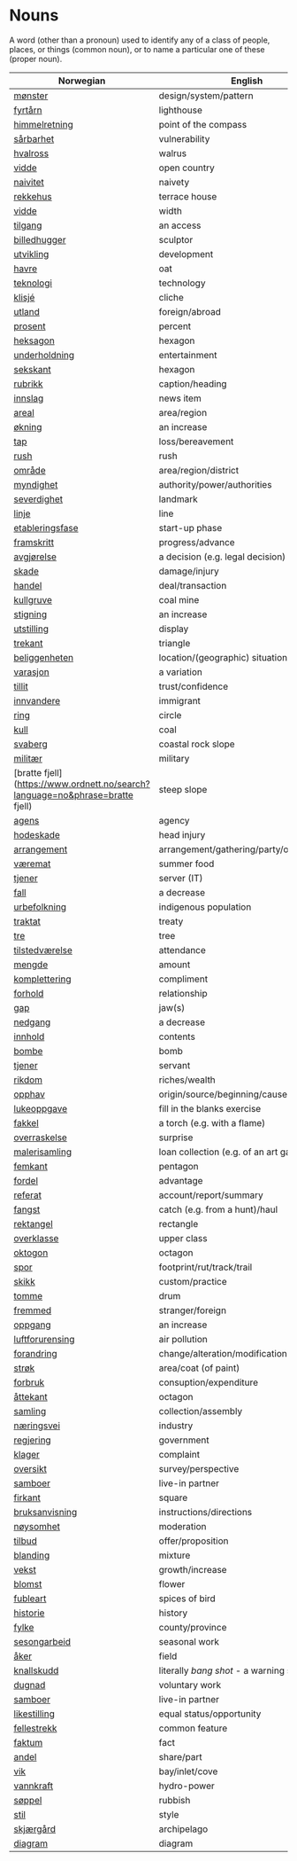 # Nouns

A word (other than a pronoun) used to identify any of a class of people, places, or things (common noun), or to name a particular one of these (proper noun).

| Norwegian | English | Gender |
| --- | --- | --- |
| [mønster](https://www.ordnett.no/search?language=no&phrase=mønster) | design/system/pattern | i |
| [fyrtårn](https://www.ordnett.no/search?language=no&phrase=fyrtårn) | lighthouse | i |
| [himmelretning](https://www.ordnett.no/search?language=no&phrase=himmelretning) | point of the compass | m |
| [sårbarhet](https://www.ordnett.no/search?language=no&phrase=sårbarhet) | vulnerability | m |
| [hvalross](https://www.ordnett.no/search?language=no&phrase=hvalross) | walrus | m |
| [vidde](https://www.ordnett.no/search?language=no&phrase=vidde) | open country | m |
| [naivitet](https://www.ordnett.no/search?language=no&phrase=naivitet) | naivety | m |
| [rekkehus](https://www.ordnett.no/search?language=no&phrase=rekkehus) | terrace house | i |
| [vidde](https://www.ordnett.no/search?language=no&phrase=vidde) | width | m/f |
| [tilgang](https://www.ordnett.no/search?language=no&phrase=tilgang) | an access | i |
| [billedhugger](https://www.ordnett.no/search?language=no&phrase=billedhugger) | sculptor | m |
| [utvikling](https://www.ordnett.no/search?language=no&phrase=utvikling) | development | m |
| [havre](https://www.ordnett.no/search?language=no&phrase=havre) | oat | m |
| [teknologi](https://www.ordnett.no/search?language=no&phrase=teknologi) | technology | m |
| [klisjé](https://www.ordnett.no/search?language=no&phrase=klisjé) | cliche | m |
| [utland](https://www.ordnett.no/search?language=no&phrase=utland) | foreign/abroad | m |
| [prosent](https://www.ordnett.no/search?language=no&phrase=prosent) | percent | m |
| [heksagon](https://www.ordnett.no/search?language=no&phrase=heksagon) | hexagon | m |
| [underholdning](https://www.ordnett.no/search?language=no&phrase=underholdning) | entertainment | m |
| [sekskant](https://www.ordnett.no/search?language=no&phrase=sekskant) | hexagon | m |
| [rubrikk](https://www.ordnett.no/search?language=no&phrase=rubrikk) | caption/heading | m |
| [innslag](https://www.ordnett.no/search?language=no&phrase=innslag) | news item | i |
| [areal](https://www.ordnett.no/search?language=no&phrase=areal) | area/region | i |
| [økning](https://www.ordnett.no/search?language=no&phrase=økning) | an increase | m |
| [tap](https://www.ordnett.no/search?language=no&phrase=tap) | loss/bereavement | i |
| [rush](https://www.ordnett.no/search?language=no&phrase=rush) | rush | i |
| [område](https://www.ordnett.no/search?language=no&phrase=område) | area/region/district | i |
| [myndighet](https://www.ordnett.no/search?language=no&phrase=myndighet) | authority/power/authorities | m |
| [severdighet](https://www.ordnett.no/search?language=no&phrase=severdighet) | landmark | m |
| [linje](https://www.ordnett.no/search?language=no&phrase=linje) | line | m |
| [etableringsfase](https://www.ordnett.no/search?language=no&phrase=etableringsfase) | start-up phase | m |
| [framskritt](https://www.ordnett.no/search?language=no&phrase=framskritt) | progress/advance | i |
| [avgjørelse](https://www.ordnett.no/search?language=no&phrase=avgjørelse) | a decision (e.g. legal decision) | m |
| [skade](https://www.ordnett.no/search?language=no&phrase=skade) | damage/injury | m |
| [handel](https://www.ordnett.no/search?language=no&phrase=handel) | deal/transaction | m |
| [kullgruve](https://www.ordnett.no/search?language=no&phrase=kullgruve) | coal mine | m |
| [stigning](https://www.ordnett.no/search?language=no&phrase=stigning) | an increase | m |
| [utstilling](https://www.ordnett.no/search?language=no&phrase=utstilling) | display | m |
| [trekant](https://www.ordnett.no/search?language=no&phrase=trekant) | triangle | m |
| [beliggenheten](https://www.ordnett.no/search?language=no&phrase=beliggenheten) | location/(geographic) situation | m/f |
| [varasjon](https://www.ordnett.no/search?language=no&phrase=varasjon) | a variation | m |
| [tillit](https://www.ordnett.no/search?language=no&phrase=tillit) | trust/confidence | m |
| [innvandere](https://www.ordnett.no/search?language=no&phrase=innvandere) | immigrant | m |
| [ring](https://www.ordnett.no/search?language=no&phrase=ring) | circle | m |
| [kull](https://www.ordnett.no/search?language=no&phrase=kull) | coal | i |
| [svaberg](https://www.ordnett.no/search?language=no&phrase=svaberg) | coastal rock slope | i |
| [militær](https://www.ordnett.no/search?language=no&phrase=militær) | military | m |
| [bratte fjell](https://www.ordnett.no/search?language=no&phrase=bratte fjell) | steep slope | m |
| [agens](https://www.ordnett.no/search?language=no&phrase=agens) | agency | m |
| [hodeskade](https://www.ordnett.no/search?language=no&phrase=hodeskade) | head injury | m |
| [arrangement](https://www.ordnett.no/search?language=no&phrase=arrangement) | arrangement/gathering/party/organisation | i |
| [væremat](https://www.ordnett.no/search?language=no&phrase=væremat) | summer food | m |
| [tjener](https://www.ordnett.no/search?language=no&phrase=tjener) | server (IT) | m |
| [fall](https://www.ordnett.no/search?language=no&phrase=fall) | a decrease | i |
| [urbefolkning](https://www.ordnett.no/search?language=no&phrase=urbefolkning) | indigenous population | m |
| [traktat](https://www.ordnett.no/search?language=no&phrase=traktat) | treaty | m |
| [tre](https://www.ordnett.no/search?language=no&phrase=tre) | tree | i |
| [tilstedværelse](https://www.ordnett.no/search?language=no&phrase=tilstedværelse) | attendance | i |
| [mengde](https://www.ordnett.no/search?language=no&phrase=mengde) | amount | m |
| [komplettering](https://www.ordnett.no/search?language=no&phrase=komplettering) | compliment | m |
| [forhold](https://www.ordnett.no/search?language=no&phrase=forhold) | relationship | i |
| [gap](https://www.ordnett.no/search?language=no&phrase=gap) | jaw(s) | m |
| [nedgang](https://www.ordnett.no/search?language=no&phrase=nedgang) | a decrease | m |
| [innhold](https://www.ordnett.no/search?language=no&phrase=innhold) | contents | i |
| [bombe](https://www.ordnett.no/search?language=no&phrase=bombe) | bomb | m |
| [tjener](https://www.ordnett.no/search?language=no&phrase=tjener) | servant | m |
| [rikdom](https://www.ordnett.no/search?language=no&phrase=rikdom) | riches/wealth | m |
| [opphav](https://www.ordnett.no/search?language=no&phrase=opphav) | origin/source/beginning/cause | i |
| [lukeoppgave](https://www.ordnett.no/search?language=no&phrase=lukeoppgave) | fill in the blanks exercise | m |
| [fakkel](https://www.ordnett.no/search?language=no&phrase=fakkel) | a torch (e.g. with a flame) | m |
| [overraskelse](https://www.ordnett.no/search?language=no&phrase=overraskelse) | surprise | m |
| [malerisamling](https://www.ordnett.no/search?language=no&phrase=malerisamling) | loan collection (e.g. of an art gallery) | m |
| [femkant](https://www.ordnett.no/search?language=no&phrase=femkant) | pentagon | m |
| [fordel](https://www.ordnett.no/search?language=no&phrase=fordel) | advantage | m |
| [referat](https://www.ordnett.no/search?language=no&phrase=referat) | account/report/summary | i |
| [fangst](https://www.ordnett.no/search?language=no&phrase=fangst) | catch (e.g. from a hunt)/haul | m |
| [rektangel](https://www.ordnett.no/search?language=no&phrase=rektangel) | rectangle | i |
| [overklasse](https://www.ordnett.no/search?language=no&phrase=overklasse) | upper class | m |
| [oktogon](https://www.ordnett.no/search?language=no&phrase=oktogon) | octagon | m |
| [spor](https://www.ordnett.no/search?language=no&phrase=spor) | footprint/rut/track/trail | i |
| [skikk](https://www.ordnett.no/search?language=no&phrase=skikk) | custom/practice | m |
| [tomme](https://www.ordnett.no/search?language=no&phrase=tomme) | drum | m |
| [fremmed](https://www.ordnett.no/search?language=no&phrase=fremmed) | stranger/foreign | m |
| [oppgang](https://www.ordnett.no/search?language=no&phrase=oppgang) | an increase | m |
| [luftforurensing](https://www.ordnett.no/search?language=no&phrase=luftforurensing) | air pollution | m |
| [forandring](https://www.ordnett.no/search?language=no&phrase=forandring) | change/alteration/modification | m |
| [strøk](https://www.ordnett.no/search?language=no&phrase=strøk) | area/coat (of paint) | i |
| [forbruk](https://www.ordnett.no/search?language=no&phrase=forbruk) | consuption/expenditure | i |
| [åttekant](https://www.ordnett.no/search?language=no&phrase=åttekant) | octagon | m |
| [samling](https://www.ordnett.no/search?language=no&phrase=samling) | collection/assembly | m |
| [næringsvei](https://www.ordnett.no/search?language=no&phrase=næringsvei) | industry | m |
| [regjering](https://www.ordnett.no/search?language=no&phrase=regjering) | government | m |
| [klager](https://www.ordnett.no/search?language=no&phrase=klager) | complaint | m |
| [oversikt](https://www.ordnett.no/search?language=no&phrase=oversikt) | survey/perspective | m |
| [samboer](https://www.ordnett.no/search?language=no&phrase=samboer) | live-in partner | m |
| [firkant](https://www.ordnett.no/search?language=no&phrase=firkant) | square | m |
| [bruksanvisning](https://www.ordnett.no/search?language=no&phrase=bruksanvisning) | instructions/directions | m |
| [nøysomhet](https://www.ordnett.no/search?language=no&phrase=nøysomhet) | moderation | m |
| [tilbud](https://www.ordnett.no/search?language=no&phrase=tilbud) | offer/proposition | i |
| [blanding](https://www.ordnett.no/search?language=no&phrase=blanding) | mixture | m |
| [vekst](https://www.ordnett.no/search?language=no&phrase=vekst) | growth/increase | m |
| [blomst](https://www.ordnett.no/search?language=no&phrase=blomst) | flower | m |
| [fubleart](https://www.ordnett.no/search?language=no&phrase=fubleart) | spices of bird | m/f |
| [historie](https://www.ordnett.no/search?language=no&phrase=historie) | history | m/f |
| [fylke](https://www.ordnett.no/search?language=no&phrase=fylke) | county/province | i |
| [sesongarbeid](https://www.ordnett.no/search?language=no&phrase=sesongarbeid) | seasonal work | i |
| [åker](https://www.ordnett.no/search?language=no&phrase=åker) | field | m |
| [knallskudd](https://www.ordnett.no/search?language=no&phrase=knallskudd) | literally _bang shot_ - a warning shot gun | i |
| [dugnad](https://www.ordnett.no/search?language=no&phrase=dugnad) | voluntary work | m |
| [samboer](https://www.ordnett.no/search?language=no&phrase=samboer) | live-in partner | m |
| [likestilling](https://www.ordnett.no/search?language=no&phrase=likestilling) | equal status/opportunity | m |
| [fellestrekk](https://www.ordnett.no/search?language=no&phrase=fellestrekk) | common feature | i |
| [faktum](https://www.ordnett.no/search?language=no&phrase=faktum) | fact | i |
| [andel](https://www.ordnett.no/search?language=no&phrase=andel) | share/part | m |
| [vik](https://www.ordnett.no/search?language=no&phrase=vik) | bay/inlet/cove | m |
| [vannkraft](https://www.ordnett.no/search?language=no&phrase=vannkraft) | hydro-power | m |
| [søppel](https://www.ordnett.no/search?language=no&phrase=søppel) | rubbish | i |
| [stil](https://www.ordnett.no/search?language=no&phrase=stil) | style | m |
| [skjærgård](https://www.ordnett.no/search?language=no&phrase=skjærgård) | archipelago | m |
| [diagram](https://www.ordnett.no/search?language=no&phrase=diagram) | diagram | i |


